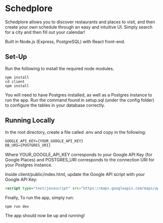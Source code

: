 # Schedplore

Schedplore allows you to discover restaurants and places to visit, and then create your own schedule through an easy and intuitive UI. Simply search for a city and then fill out your calendar!

Built in Node.js (Express, PostgreSQL) with React front-end. 

## Set-Up

Run the following to install the required node modules. 

```terminal
npm install
cd client
npm install
```

You will need to have Postgres installed, as well as a Postgres instance to run the app. Run the command found in setup.sql (under the config folder) to configure the tables in your database correctly.

## Running Locally

In the root directory, create a file called .env and copy in the following:

```txt
GOOGLE_API_KEY={YOUR_GOOGLE_API_KEY}
DB_URI={POSTGRES_URI}
```
Where YOUR_GOOGLE_API_KEY corresponds to your Google API Key (for Google Places) and
POSTGRES_URI corresponds to the connection URI for your Postgres instance. 

Inside client/public/index.html, update the Google API script with your Google API Key:

```html
<script type="text/javascript" src="https://maps.googleapis.com/maps/api/js?key={YOUR_GOOGLE_API_KEY}libraries=places"></script>
```

Finally, To run the app, simply run:

```terminal
npm run dev
```

The app should now be up and running!
